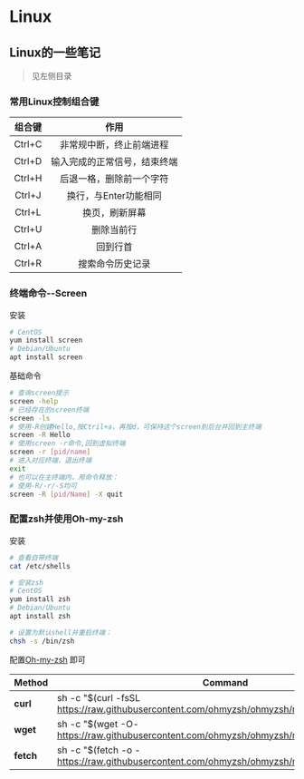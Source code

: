 # Linux

## Linux的一些笔记

> 见左侧目录

### 常用Linux控制组合键

| 组合键 |             作用             |
| :----: | :--------------------------: |
| Ctrl+C |   非常规中断，终止前端进程   |
| Ctrl+D | 输入完成的正常信号，结束终端 |
| Ctrl+H |   后退一格，删除前一个字符   |
| Ctrl+J |    换行，与Enter功能相同     |
| Ctrl+L |        换页，刷新屏幕        |
| Ctrl+U |          删除当前行          |
| Ctrl+A |           回到行首           |
| Ctrl+R |       搜索命令历史记录       |

### 终端命令--Screen

安装

```bash
# CentOS
yum install screen
# Debian/Ubuntu
apt install screen
```

基础命令

```bash
# 查询screen提示
screen -help
# 已经存在的screen终端
screen -ls
# 使用-R创建Hello,按Ctril+a，再按d，可保持这个screen到后台并回到主终端
screen -R Hello
# 使用screen -r命令,回到虚拟终端
screen -r [pid/name]
# 进入对应终端，退出终端
exit
# 也可以在主终端内，用命令释放：
# 使用-R/-r/-S均可
screen -R [pid/Name] -X quit
```

### 配置zsh并使用Oh-my-zsh

安装

```bash
# 查看自带终端
cat /etc/shells

# 安装zsh
# CentOS
yum install zsh
# Debian/Ubuntu
apt install zsh

# 设置为默认shell并重启终端：
chsh -s /bin/zsh
```

配置[Oh-my-zsh](https://github.com/ohmyzsh/ohmyzsh) 即可

| Method    | Command                                                      |
| --------- | ------------------------------------------------------------ |
| **curl**  | sh -c "$(curl -fsSL https://raw.githubusercontent.com/ohmyzsh/ohmyzsh/master/tools/install.sh)" |
| **wget**  | sh -c "$(wget -O- https://raw.githubusercontent.com/ohmyzsh/ohmyzsh/master/tools/install.sh)" |
| **fetch** | sh -c "$(fetch -o - https://raw.githubusercontent.com/ohmyzsh/ohmyzsh/master/tools/install.sh)" |

